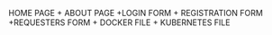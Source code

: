 

HOME PAGE + ABOUT PAGE +LOGIN FORM + REGISTRATION FORM +REQUESTERS FORM + DOCKER FILE + KUBERNETES FILE

